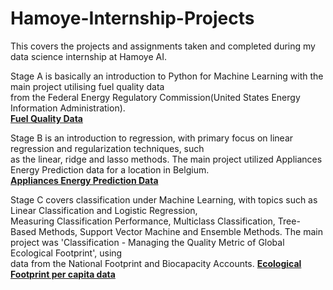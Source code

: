 # Hamoye-Internship-Projects
This covers the projects and assignments taken and completed during my data science internship at Hamoye AI.  

Stage A is basically an introduction to Python for Machine Learning with the main project utilising fuel quality data  
from the Federal Energy Regulatory Commission(United States Energy Information Administration).  
**[Fuel Quality Data](https://raw.githubusercontent.com/WalePhenomenon/climate_change/master/fuel_ferc1.csv)**  

Stage B is an introduction to regression, with primary focus on linear regression and regularization techniques, such  
as the linear, ridge and lasso methods. The main project utilized Appliances Energy Prediction data for a location in Belgium.  
**[Appliances Energy Prediction Data](https://archive.ics.uci.edu/ml/machine-learning-databases/00374/energydata_complete.csv)**  
  
 Stage C covers classification under Machine Learning, with topics such as Linear Classification and Logistic Regression,  
 Measuring Classification Performance, Multiclass Classification, Tree-Based Methods, Support Vector Machine and
 Ensemble Methods. The main project was 'Classification - Managing the Quality Metric of Global Ecological Footprint', using  
 data from the National Footprint and Biocapacity Accounts.  **[Ecological Footprint per capita data](https://query.data.world/s/wh6j7rxy2hvrn4ml75ci62apk5hgae)**
 
